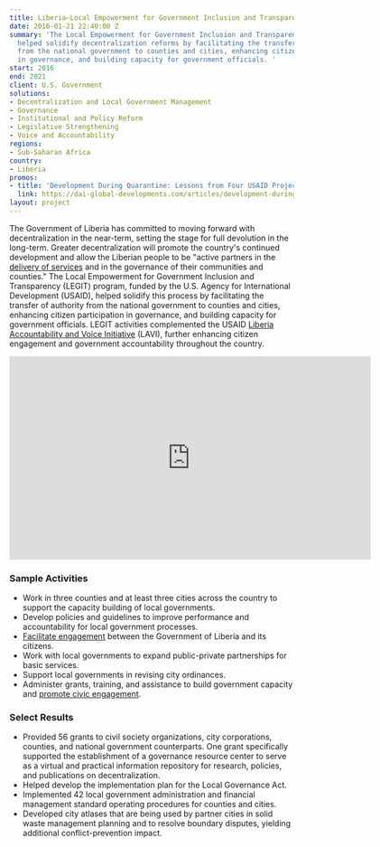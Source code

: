 ```yaml
---
title: Liberia—Local Empowerment for Government Inclusion and Transparency (LEGIT)
date: 2016-01-21 22:40:00 Z
summary: 'The Local Empowerment for Government Inclusion and Transparency program
  helped solidify decentralization reforms by facilitating the transfer of authority
  from the national government to counties and cities, enhancing citizen participation
  in governance, and building capacity for government officials. '
start: 2016
end: 2021
client: U.S. Government
solutions:
- Decentralization and Local Government Management
- Governance
- Institutional and Policy Reform
- Legislative Strengthening
- Voice and Accountability
regions:
- Sub-Saharan Africa
country:
- Liberia
promos:
- title: 'Development During Quarantine: Lessons from Four USAID Projects'
  link: https://dai-global-developments.com/articles/development-during-quarantine-lessons-from-four-usaid-projects
layout: project
---
```


The Government of Liberia has committed to moving forward with decentralization in the near-term, setting the stage for full devolution in the long-term. Greater decentralization will promote the country's continued development and allow the Liberian people to be "active partners in the [delivery of services](https://urban-links.org/paving-the-way-for-efficient-service-delivery/) and in the governance of their communities and counties." The Local Empowerment for Government Inclusion and Transparency (LEGIT) program, funded by the U.S. Agency for International Development (USAID), helped solidify this process by facilitating the transfer of authority from the national government to counties and cities, enhancing citizen participation in governance, and building capacity for government officials. LEGIT activities complemented the USAID [Liberia Accountability and Voice Initiative][1] (LAVI), further enhancing citizen engagement and government accountability throughout the country.

<iframe src="https://player.vimeo.com/video/537816402" width="640" height="360" frameborder="0" allow="autoplay; fullscreen; picture-in-picture" allowfullscreen></iframe>

### Sample Activities

* Work in three counties and at least three cities across the country to support the capacity building of local governments.
* Develop policies and guidelines to improve performance and accountability for local government processes.
* [Facilitate engagement](https://urban-links.org/progress-mapping-maps-improving-government-accountability-liberias-cities/) between the Government of Liberia and its citizens.
* Work with local governments to expand public-private partnerships for basic services.
* Support local governments in revising city ordinances.
* Administer grants, training, and assistance to build government capacity and [promote civic engagement](https://www.usaid.gov/results-data/success-stories/mapping-gompa-city-changes-landscape-residents).

### Select Results

* Provided 56 grants to civil society organizations, city corporations, counties, and national government counterparts. One grant specifically supported the establishment of a governance resource center to serve as a virtual and practical information repository for research, policies, and publications on decentralization.
* Helped develop the implementation plan for the Local Governance Act.
* Implemented 42 local government administration and financial management standard operating procedures for counties and cities.
* Developed city atlases that are being used by partner cities in solid waste management planning and to resolve boundary disputes, yielding additional conflict-prevention impact.

[1]: /our-work/projects/liberia-accountability-and-voice-initiative-lavi
[2]: https://assetify-dai.com/projects/LEGIT.jpg
